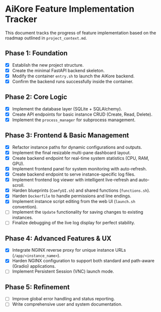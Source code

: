 # AiKore Feature Implementation Tracker

This document tracks the progress of feature implementation based on the roadmap outlined in `project_context.md`.

## Phase 1: Foundation

- [x] Establish the new project structure.
- [x] Create the minimal FastAPI backend skeleton.
- [x] Modify the container `entry.sh` to launch the AiKore backend.
- [x] Confirm the backend runs successfully inside the container.

## Phase 2: Core Logic

- [x] Implement the database layer (SQLite + SQLAlchemy).
- [x] Create API endpoints for basic instance CRUD (Create, Read, Delete).
- [x] Implement the `process_manager` for subprocess management.

## Phase 3: Frontend & Basic Management

- [x] Refactor instance paths for dynamic configurations and outputs.
- [x] Implement the final resizable multi-pane dashboard layout.
- [x] Create backend endpoint for real-time system statistics (CPU, RAM, GPU).
- [x] Implement frontend panel for system monitoring with auto-refresh.
- [x] Create backend endpoint to serve instance-specific log files.
- [x] Implement frontend log viewer with intelligent live-refresh and auto-scroll.
- [x] Harden blueprints (`ComfyUI.sh`) and shared functions (`functions.sh`).
- [x] Harden `Dockerfile` to handle permissions and line endings.
- [x] Implement instance script editing from the web UI (`launch.sh` convention).
- [ ] Implement the `Update` functionality for saving changes to existing instances.
- [ ] Finalize debugging of the live log display for perfect stability.

## Phase 4: Advanced Features & UX

- [x] Integrate NGINX reverse proxy for unique instance URLs (`/app/<instance_name>`).
- [x] Harden NGINX configuration to support both standard and path-aware (Gradio) applications.
- [ ] Implement Persistent Session (VNC) launch mode.

## Phase 5: Refinement

- [ ] Improve global error handling and status reporting.
- [ ] Write comprehensive user and system documentation.